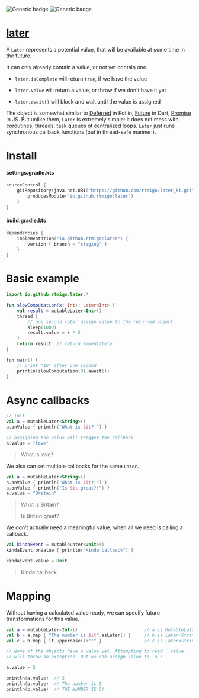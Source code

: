 ![Generic badge](https://img.shields.io/badge/maturity-wip-experimental.svg)
![Generic badge](https://img.shields.io/badge/JVM-8-blue.svg)

# [later](https://github.com/rtmigo/later_kt)

A `Later` represents a potential value, that will be available at some
time in the future.

It can only already contain a value, or not yet contain one.

- `later.isComplete` will return `true`, if we have the value

- `later.value` will return a value, or throw if we don't have it yet

- `later.await()` will block and wait until the value is assigned 

The object is somewhat similar to
[Deferred](https://kotlinlang.org/api/kotlinx.coroutines/kotlinx-coroutines-core/kotlinx.coroutines/-deferred/)
in Kotlin, [Future](https://api.dart.dev/be/175791/dart-async/Future-class.html)
in Dart,
[Promise](https://developer.mozilla.org/en-US/docs/Web/JavaScript/Reference/Global_Objects/Promise)
in JS. But unlike them, `Later` is extremely simple: it does not mess with
coroutines, threads, task queues ot centralized loops. `Later` just runs
synchronous callback functions (but in thread-safe manner:).


# Install

#### settings.gradle.kts

```kotlin
sourceControl {
    gitRepository(java.net.URI("https://github.com/rtmigo/later_kt.git")) {
        producesModule("io.github.rtmigo:later")
    }
}
```

#### build.gradle.kts

```kotlin
dependencies {
    implementation("io.github.rtmigo:later") {
        version { branch = "staging" }
    }
}
```

# Basic example

```kotlin
import io.github.rtmigo.later.*

fun slowComputation(x: Int): Later<Int> {
    val result = mutableLater<Int>()
    thread {
        // one second later assign value to the returned object
        sleep(1000)
        result.value = x * 2   
    }
    return result  // return immediately
}

fun main() {
    // print "16" after one second
    println(slowComputation(8).await()) 
}
```

# Async callbacks

```kotlin
// init
val a = mutableLater<String>()
a.onValue { println("What is $it?!") }

// assigning the value will trigger the callback
a.value = "love"
```

> What is love?!


We also can set multiple callbacks for the same `Later`.

```kotlin
val a = mutableLater<String>()
a.onValue { println("What is $it?!") }
a.onValue { println("Is $it great?!") }
a.value = "Britain"
```

> What is Britain?
> 
> Is Britain great?


We don't actually need a meaningful value, when all we need is calling a callback.

```kotlin
val kindaEvent = mutableLater<Unit>()
kindaEvent.onValue { println("Kinda callback") }

kindaEvent.value = Unit
```

> Kinda callback


# Mapping

Without having a calculated value ready, we can specify future transformations
for this value.

```kotlin
val a = mutableLater<Int>()                         // a is MutableLater<Int>
val b = a.map { "The number is $it".asLater() }     // b is Later<String>
val c = b.map { it.uppercase()+"!" }                // c is Later<String>

// None of the objects have a value yet. Attempting to read `.value` 
// will throw an exception. But we can assign value to `a`:

a.value = 5

println(a.value)  // 5
println(b.value)  // The number is 5
println(c.value)  // THE NUMBER IS 5!
```
